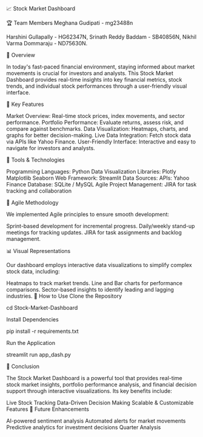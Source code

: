 📈 Stock Market Dashboard

🏆 Team Members Meghana Gudipati - mg23488n

Harshini Gullapally - HG62347N,
Srinath Reddy Baddam - SB40856N,
Nikhil Varma Dommaraju - ND75630N.

📌 Overview

In today's fast-paced financial environment, staying informed about market movements is crucial for investors and analysts. This Stock Market Dashboard provides real-time insights into key financial metrics, stock trends, and individual stock performances through a user-friendly visual interface.

🎯 Key Features

Market Overview: Real-time stock prices, index movements, and sector performance. Portfolio Performance: Evaluate returns, assess risk, and compare against benchmarks. Data Visualization: Heatmaps, charts, and graphs for better decision-making. Live Data Integration: Fetch stock data via APIs like Yahoo Finance. User-Friendly Interface: Interactive and easy to navigate for investors and analysts.

🔧 Tools & Technologies

Programming Languages: Python Data Visualization Libraries: Plotly Matplotlib Seaborn Web Framework: Streamlit Data Sources: APIs: Yahoo Finance Database: SQLite / MySQL Agile Project Management: JIRA for task tracking and collaboration

🔄 Agile Methodology

We implemented Agile principles to ensure smooth development:

Sprint-based development for incremental progress. Daily/weekly stand-up meetings for tracking updates. JIRA for task assignments and backlog management.

📊 Visual Representations

Our dashboard employs interactive data visualizations to simplify complex stock data, including:

Heatmaps to track market trends.
Line and Bar charts for performance comparisons.
Sector-based insights to identify leading and lagging industries.
📌 How to Use Clone the Repository

cd Stock-Market-Dashboard

Install Dependencies

pip install -r requirements.txt

Run the Application

streamlit run app_dash.py

🏁 Conclusion

The Stock Market Dashboard is a powerful tool that provides real-time stock market insights, portfolio performance analysis, and financial decision support through interactive visualizations. Its key benefits include:

Live Stock Tracking
Data-Driven Decision Making
Scalable & Customizable Features
🚀 Future Enhancements

AI-powered sentiment analysis
Automated alerts for market movements
Predictive analytics for investment decisions
Quarter Analysis

